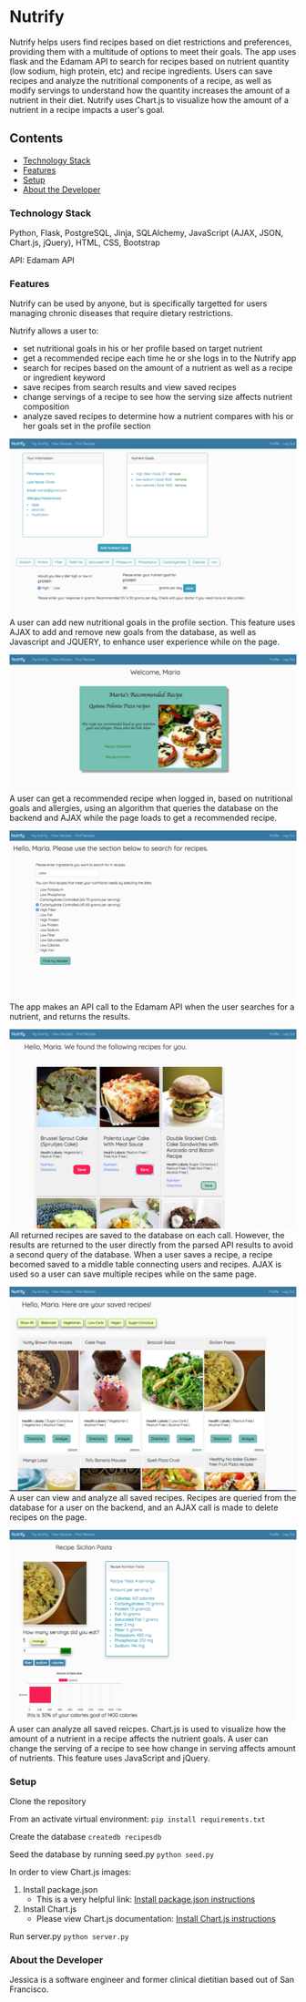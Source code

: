 # Nutrify 

  Nutrify helps users find recipes based on diet restrictions and preferences, providing them with a multitude of options to meet their goals. The app uses flask and the Edamam API to search for recipes based on nutrient quantity (low sodium, high protein, etc) and recipe ingredients. Users can save recipes and analyze the nutritional components of a recipe, as well as modify servings to understand how the quantity increases the amount of a nutrient in their diet. Nutrify uses Chart.js to visualize how the amount of a nutrient in a recipe impacts a user's goal.

## Contents
* [Technology Stack](#technology-stack)
* [Features](#features)
* [Setup](#setup)
* [About the Developer](#about-the-developer)

### Technology Stack

Python, Flask, PostgreSQL, Jinja, SQLAlchemy, JavaScript (AJAX, JSON, Chart.js, jQuery), HTML, CSS, Bootstrap  

API: Edamam API        

### Features
Nutrify can be used by anyone, but is specifically targetted for users managing chronic diseases that require dietary restrictions.

Nutrify allows a user to: 
* set nutritional goals in his or her profile based on target nutrient
* get a recommended recipe each time he or she logs in to the Nutrify app 
* search for recipes based on the amount of a nutrient as well as a recipe or ingredient keyword
* save recipes from search results and view saved recipes 
* change servings of a recipe to see how the serving size affects nutrient composition 
* analyze saved recipes to determine how a nutrient compares with his or her goals set in the profile section 


![User Profile](static/profile.png)
A user can add new nutritional goals in the profile section. This feature uses AJAX to add and remove new goals from the database, as well as Javascript and JQUERY, to enhance user experience while on the page. 


![User Portal](static/userportal.png)
A user can get a recommended recipe when logged in, based on nutritional goals and allergies, using an algorithm that queries the database on the backend and AJAX while the page loads to get a recommended recipe.


![Find-Recipes](static/findrecipes.png)
The app makes an API call to the Edamam API when the user searches for a nutrient, and returns the results. 


![User Portal](static/searchresults.png)
All returned recipes are saved to the database on each call. However, the results are returned to the user directly from the parsed API results to avoid a second query of the database. When a user saves a recipe, a recipe becomed saved to a middle table connecting users and recipes. AJAX is used so a user can save multiple recipes while on the same page. 


![View Recipes](static/viewrecipes.png)
A user can view and analyze all saved recipes. Recipes are queried from the database for a user on the backend, and an AJAX call is made to delete recipes on the page. 


![Analysis](static/analysis.png)
A user can analyze all saved reicpes. Chart.js is used to visualize how the amount of a nutrient in a recipe affects the nutrient goals. A user can change the serving of a recipe to see how change in serving affects amount of nutrients. This feature uses JavaScript and jQuery. 





###  Setup 

Clone the repository 

From an activate virtual environment:
  `pip install requirements.txt`

Create the database 
  `createdb recipesdb`

Seed the database by running seed.py 
   `python seed.py`

In order to view Chart.js images: 
   1. Install package.json
   		* This is a very helpful link: [Install package.json instructions](https://docs.npmjs.com/getting-started/using-a-package.json)
   2. Install Chart.js 
       * Please view Chart.js documentation: [Install Chart.js instructions ](https://www.chartjs.org/docs/latest/getting-started/installation.html)

Run server.py 
   `python server.py`

 





### About the Developer
Jessica is a software engineer and former clinical dietitian based out of San Francisco. 
